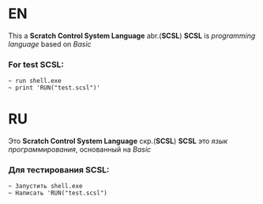 # EN
This a **Scratch Control System Language** abr.(**SCSL**)
**SCSL** is *programming language* based on *Basic*
### For test **SCSL**:
    ~ run shell.exe
    ~ print 'RUN("test.scsl")'

# RU
Это **Scratch Control System Language** скр.(**SCSL**)
**SCSL** это *язык программирования*, основанный на *Basic*
### Для тестирования SCSL:
    ~ Запустить shell.exe
    ~ Написать 'RUN("test.scsl")
